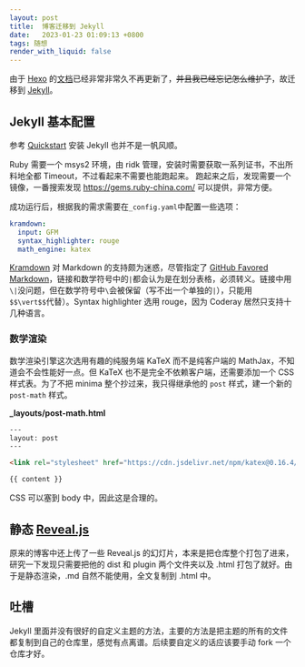 ```yaml
---
layout: post
title:  博客迁移到 Jekyll
date:   2023-01-23 01:09:13 +0800
tags: 随想
render_with_liquid: false
---
```


由于 [Hexo](https://hexo.io/) 的[文档](https://hexo.io/docs/)已经非常非常久不再更新了，~~并且我已经忘记怎么维护了~~，故迁移到 [Jekyll](https://jekyllrb.com/)。

## Jekyll 基本配置

参考 [Quickstart](https://jekyllrb.com/docs/) 安装 Jekyll 也并不是一帆风顺。

Ruby 需要一个 msys2 环境，由 ridk 管理，安装时需要获取一系列证书，不出所料地全都 Timeout，不过看起来不需要也能跑起来。
跑起来之后，发现需要一个镜像，一番搜索发现 <https://gems.ruby-china.com/> 可以提供，非常方便。

成功运行后，根据我的需求需要在`_config.yaml`中配置一些选项：

```yaml
kramdown:
  input: GFM
  syntax_highlighter: rouge
  math_engine: katex
```

[Kramdown](https://kramdown.gettalong.org/) 对 Markdown 的支持颇为迷惑，尽管指定了 [GitHub Favored Markdown](https://help.github.com/articles/github-flavored-markdown)，链接和数学符号中的`|`都会认为是在划分表格，必须转义。链接中用`\|`没问题，但在数学符号中`\`会被保留（写不出一个单独的`|`），只能用`$$\vert$$`代替）。Syntax highlighter 选用 rouge，因为 Coderay 居然只支持十几种语言。

### 数学渲染

数学渲染引擎这次选用有趣的纯服务端 KaTeX 而不是纯客户端的 MathJax，不知道会不会性能好一点。但 KaTeX 也不是完全不依赖客户端，还需要添加一个 CSS 样式表。为了不把 minima 整个抄过来，我只得继承他的 `post` 样式，建一个新的 `post-math` 样式。

**_layouts/post-math.html**

```html
---
layout: post
---

<link rel="stylesheet" href="https://cdn.jsdelivr.net/npm/katex@0.16.4/dist/katex.min.css" integrity="sha384-vKruj+a13U8yHIkAyGgK1J3ArTLzrFGBbBc0tDp4ad/EyewESeXE/Iv67Aj8gKZ0" crossorigin="anonymous">

{{ content }}
```

CSS 可以塞到 body 中，因此这是合理的。

## 静态 [Reveal.js](revealjs.com/)

原来的博客中还上传了一些 Reveal.js 的幻灯片，本来是把仓库整个打包了进来，研究一下发现只需要把他的 dist 和 plugin 两个文件夹以及 .html 打包了就好。由于是静态渲染，.md 自然不能使用，全文复制到 .html 中。

## 吐槽

Jekyll 里面并没有很好的自定义主题的方法，主要的方法是把主题的所有的文件都复制到自己的仓库里，感觉有点离谱。后续要自定义的话应该要手动 fork 一个仓库才好。
